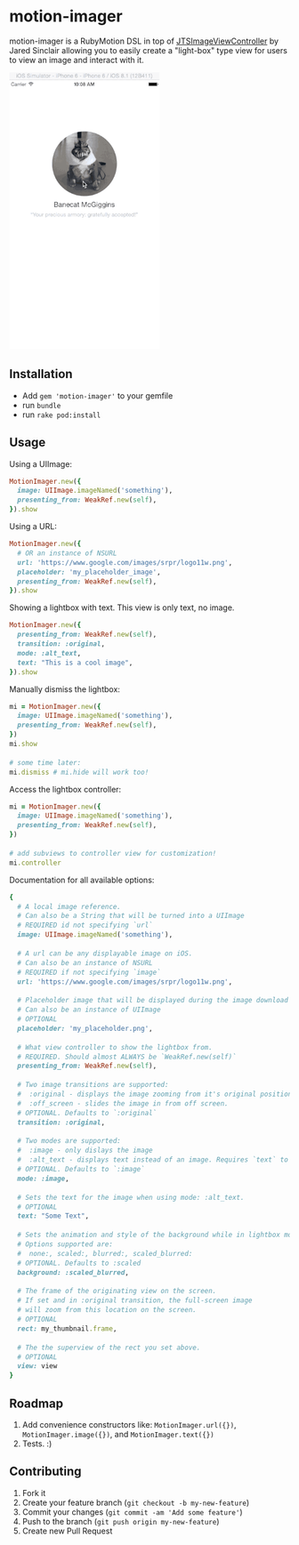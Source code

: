 # motion-imager

motion-imager is a RubyMotion DSL in top of [JTSImageViewController](https://github.com/jaredsinclair/JTSImageViewController) by Jared Sinclair allowing you to easily create a "light-box" type view for users to view an image and interact with it.

![Example](/resources/demo.gif?raw=true)

## Installation

* Add `gem 'motion-imager'` to your gemfile
* run `bundle`
* run `rake pod:install`

## Usage

Using a UIImage:

```ruby
MotionImager.new({
  image: UIImage.imageNamed('something'),
  presenting_from: WeakRef.new(self),
}).show
```

Using a URL:

```ruby
MotionImager.new({
  # OR an instance of NSURL
  url: 'https://www.google.com/images/srpr/logo11w.png',
  placeholder: 'my_placeholder_image',
  presenting_from: WeakRef.new(self),
}).show

```

Showing a lightbox with text. This view is only text, no image.

```ruby
MotionImager.new({
  presenting_from: WeakRef.new(self),
  transition: :original,
  mode: :alt_text,
  text: "This is a cool image",
}).show

```

Manually dismiss the lightbox:

```ruby
mi = MotionImager.new({
  image: UIImage.imageNamed('something'),
  presenting_from: WeakRef.new(self),
})
mi.show

# some time later:
mi.dismiss # mi.hide will work too!
```

Access the lightbox controller:

```ruby
mi = MotionImager.new({
  image: UIImage.imageNamed('something'),
  presenting_from: WeakRef.new(self),
})

# add subviews to controller view for customization!
mi.controller
```

Documentation for all available options:

```ruby
{
  # A local image reference.
  # Can also be a String that will be turned into a UIImage
  # REQUIRED id not specifying `url`
  image: UIImage.imageNamed('something'),

  # A url can be any displayable image on iOS.
  # Can also be an instance of NSURL
  # REQUIRED if not specifying `image`
  url: 'https://www.google.com/images/srpr/logo11w.png',

  # Placeholder image that will be displayed during the image download time.
  # Can also be an instance of UIImage
  # OPTIONAL
  placeholder: 'my_placeholder.png',

  # What view controller to show the lightbox from.
  # REQUIRED. Should almost ALWAYS be `WeakRef.new(self)`
  presenting_from: WeakRef.new(self),

  # Two image transitions are supported:
  #  :original - displays the image zooming from it's original position on the screen
  #  :off_screen - slides the image in from off screen.
  # OPTIONAL. Defaults to `:original`
  transition: :original,

  # Two modes are supported:
  #  :image - only dislays the image
  #  :alt_text - displays text instead of an image. Requires `text` to be set
  # OPTIONAL. Defaults to `:image`
  mode: :image,

  # Sets the text for the image when using mode: :alt_text.
  # OPTIONAL
  text: "Some Text",

  # Sets the animation and style of the background while in lightbox mode
  # Options supported are:
  #  none:, scaled:, blurred:, scaled_blurred:
  # OPTIONAL. Defaults to :scaled
  background: :scaled_blurred,

  # The frame of the originating view on the screen.
  # If set and in :original transition, the full-screen image
  # will zoom from this location on the screen.
  # OPTIONAL
  rect: my_thumbnail.frame,

  # The the superview of the rect you set above.
  # OPTIONAL
  view: view
}
```

## Roadmap

1. Add convenience constructors like: `MotionImager.url({})`, `MotionImager.image({})`, and `MotionImager.text({})`
2. Tests. :)

## Contributing

1. Fork it
2. Create your feature branch (`git checkout -b my-new-feature`)
3. Commit your changes (`git commit -am 'Add some feature'`)
4. Push to the branch (`git push origin my-new-feature`)
5. Create new Pull Request
